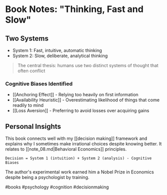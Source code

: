 # Book Notes: "Thinking, Fast and Slow"

## Two Systems
- System 1: Fast, intuitive, automatic thinking
- System 2: Slow, deliberate, analytical thinking

> The central thesis: humans use two distinct systems of thought that often conflict

### Cognitive Biases Identified
- [[Anchoring Effect]] - Relying too heavily on first information
- [[Availability Heuristic]] - Overestimating likelihood of things that come readily to mind
- [[Loss Aversion]] - Preferring to avoid losses over acquiring gains

## Personal Insights
This book connects well with my [[decision making]] framework and explains why I sometimes make irrational choices despite knowing better. It relates to [[note_08.md|Behavioral Economics]] principles.

```
Decision = System 1 (intuition) + System 2 (analysis) - Cognitive Biases
```

The author's experimental work earned him a Nobel Prize in Economics despite being a psychologist by training.

#books #psychology #cognition #decisionmaking